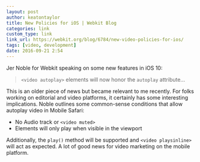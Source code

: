 ```yaml
---
layout: post
author: keatontaylor
title: New Policies for iOS | Webkit Blog
categories: link
custom_type: link
link_url: https://webkit.org/blog/6784/new-video-policies-for-ios/
tags: [video, development]
date: 2016-09-21 2:54
---
```


Jer Noble for Webkit speaking on some new features in iOS 10:

> `<video autoplay>` elements will now honor the `autoplay` attribute...

This is an older piece of news but became relevant to me recently. For folks working on editorial and video platforms, it certainly has some interesting implications. Noble outlines some common-sense conditions that allow autoplay video in Mobile Safari:

* No Audio track or `<video muted>`
* Elements will only play when visible in the viewport

Additionally, the `play()` method will be supported and `<video playsinline>` will act as expected. A lot of good news for video marketing on the mobile platform.
